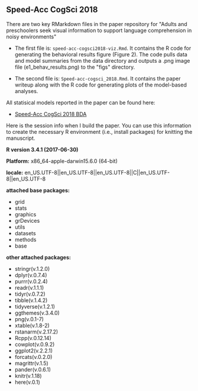 Speed-Acc CogSci 2018
-----------------

There are two key RMarkdown files in the paper repository for "Adults and preschoolers seek visual information to support language comprehension in noisy environments"

* The first file is: `speed-acc-cogsci2018-viz.Rmd`. It contains the R code for generating the behavioral results figure (Figure 2). The code pulls data and model summaries from the data directory and outputs a .png image file (e1_behav_results.png) to the "figs" directory. 

* The second file is: `Speed-acc-cogsci_2018.Rmd`. It contains the paper writeup along with the R code for generating plots of the model-based analyses.

All statisical models reported in the paper can be found here:

* [Speed-Acc CogSci 2018 BDA](https://github.com/kemacdonald/speed-acc/tree/master/R/analysis/bda_models)

Here is the session info when I build the paper. You can use this information to create the necessary R environment (i.e., install packages) for knitting the manuscript. 

**R version 3.4.1 (2017-06-30)**

**Platform:** x86_64-apple-darwin15.6.0 (64-bit) 

**locale:**
en_US.UTF-8||en_US.UTF-8||en_US.UTF-8||C||en_US.UTF-8||en_US.UTF-8

**attached base packages:** 

* grid 
* stats 
* graphics 
* grDevices 
* utils 
* datasets 
* methods 
* base 

**other attached packages:** 

* stringr(v.1.2.0) 
* dplyr(v.0.7.4) 
* purrr(v.0.2.4) 
* readr(v.1.1.1) 
* tidyr(v.0.7.2) 
* tibble(v.1.4.2) 
* tidyverse(v.1.2.1) 
* ggthemes(v.3.4.0) 
* png(v.0.1-7) 
* xtable(v.1.8-2) 
* rstanarm(v.2.17.2) 
* Rcpp(v.0.12.14) 
* cowplot(v.0.9.2) 
* ggplot2(v.2.2.1) 
* forcats(v.0.2.0) 
* magrittr(v.1.5) 
* pander(v.0.6.1) 
* knitr(v.1.18) 
* here(v.0.1) 